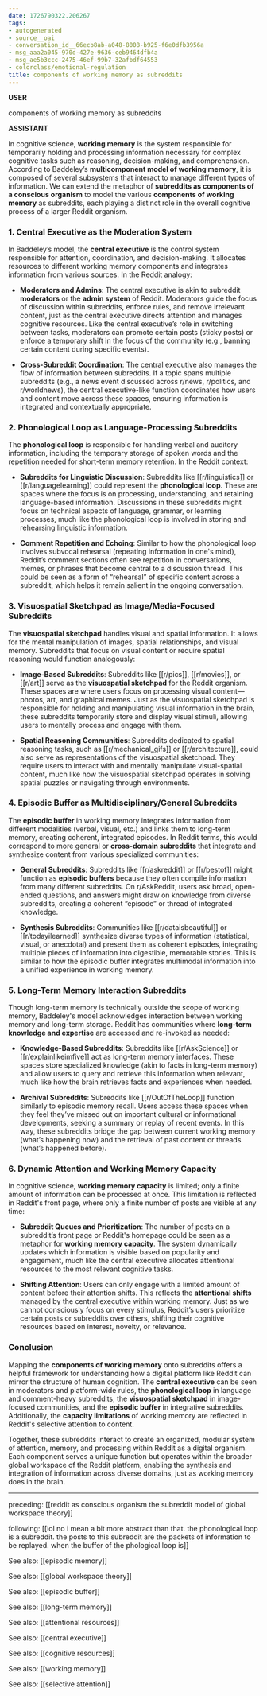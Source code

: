 ```yaml
---
date: 1726790322.206267
tags:
- autogenerated
- source__oai
- conversation_id__66ecb8ab-a048-8008-b925-f6e0dfb3956a
- msg_aaa2a045-970d-427e-9636-ceb9464dfb4a
- msg_ae5b3ccc-2475-46ef-99b7-32afbdf64553
- colorclass/emotional-regulation
title: components of working memory as subreddits
---
```


**USER**

components of working memory as subreddits


**ASSISTANT**

In cognitive science, **working memory** is the system responsible for temporarily holding and processing information necessary for complex cognitive tasks such as reasoning, decision-making, and comprehension. According to Baddeley’s **multicomponent model of working memory**, it is composed of several subsystems that interact to manage different types of information. We can extend the metaphor of **subreddits as components of a conscious organism** to model the various **components of working memory** as subreddits, each playing a distinct role in the overall cognitive process of a larger Reddit organism.

### **1. Central Executive as the Moderation System**

In Baddeley’s model, the **central executive** is the control system responsible for attention, coordination, and decision-making. It allocates resources to different working memory components and integrates information from various sources. In the Reddit analogy:

- **Moderators and Admins**: The central executive is akin to subreddit **moderators** or the **admin system** of Reddit. Moderators guide the focus of discussion within subreddits, enforce rules, and remove irrelevant content, just as the central executive directs attention and manages cognitive resources. Like the central executive’s role in switching between tasks, moderators can promote certain posts (sticky posts) or enforce a temporary shift in the focus of the community (e.g., banning certain content during specific events).

- **Cross-Subreddit Coordination**: The central executive also manages the flow of information between subreddits. If a topic spans multiple subreddits (e.g., a news event discussed across r/news, r/politics, and r/worldnews), the central executive-like function coordinates how users and content move across these spaces, ensuring information is integrated and contextually appropriate.

### **2. Phonological Loop as Language-Processing Subreddits**

The **phonological loop** is responsible for handling verbal and auditory information, including the temporary storage of spoken words and the repetition needed for short-term memory retention. In the Reddit context:

- **Subreddits for Linguistic Discussion**: Subreddits like [[r/linguistics]] or [[r/languagelearning]] could represent the **phonological loop**. These are spaces where the focus is on processing, understanding, and retaining language-based information. Discussions in these subreddits might focus on technical aspects of language, grammar, or learning processes, much like the phonological loop is involved in storing and rehearsing linguistic information.
  
- **Comment Repetition and Echoing**: Similar to how the phonological loop involves subvocal rehearsal (repeating information in one's mind), Reddit’s comment sections often see repetition in conversations, memes, or phrases that become central to a discussion thread. This could be seen as a form of “rehearsal” of specific content across a subreddit, which helps it remain salient in the ongoing conversation.

### **3. Visuospatial Sketchpad as Image/Media-Focused Subreddits**

The **visuospatial sketchpad** handles visual and spatial information. It allows for the mental manipulation of images, spatial relationships, and visual memory. Subreddits that focus on visual content or require spatial reasoning would function analogously:

- **Image-Based Subreddits**: Subreddits like [[r/pics]], [[r/movies]], or [[r/art]] serve as the **visuospatial sketchpad** for the Reddit organism. These spaces are where users focus on processing visual content—photos, art, and graphical memes. Just as the visuospatial sketchpad is responsible for holding and manipulating visual information in the brain, these subreddits temporarily store and display visual stimuli, allowing users to mentally process and engage with them.

- **Spatial Reasoning Communities**: Subreddits dedicated to spatial reasoning tasks, such as [[r/mechanical_gifs]] or [[r/architecture]], could also serve as representations of the visuospatial sketchpad. They require users to interact with and mentally manipulate visual-spatial content, much like how the visuospatial sketchpad operates in solving spatial puzzles or navigating through environments.

### **4. Episodic Buffer as Multidisciplinary/General Subreddits**

The **episodic buffer** in working memory integrates information from different modalities (verbal, visual, etc.) and links them to long-term memory, creating coherent, integrated episodes. In Reddit terms, this would correspond to more general or **cross-domain subreddits** that integrate and synthesize content from various specialized communities:

- **General Subreddits**: Subreddits like [[r/askreddit]] or [[r/bestof]] might function as **episodic buffers** because they often compile information from many different subreddits. On r/AskReddit, users ask broad, open-ended questions, and answers might draw on knowledge from diverse subreddits, creating a coherent “episode” or thread of integrated knowledge.
  
- **Synthesis Subreddits**: Communities like [[r/dataisbeautiful]] or [[r/todayilearned]] synthesize diverse types of information (statistical, visual, or anecdotal) and present them as coherent episodes, integrating multiple pieces of information into digestible, memorable stories. This is similar to how the episodic buffer integrates multimodal information into a unified experience in working memory.

### **5. Long-Term Memory Interaction Subreddits**

Though long-term memory is technically outside the scope of working memory, Baddeley's model acknowledges interaction between working memory and long-term storage. Reddit has communities where **long-term knowledge and expertise** are accessed and re-invoked as needed:

- **Knowledge-Based Subreddits**: Subreddits like [[r/AskScience]] or [[r/explainlikeimfive]] act as long-term memory interfaces. These spaces store specialized knowledge (akin to facts in long-term memory) and allow users to query and retrieve this information when relevant, much like how the brain retrieves facts and experiences when needed.

- **Archival Subreddits**: Subreddits like [[r/OutOfTheLoop]] function similarly to episodic memory recall. Users access these spaces when they feel they’ve missed out on important cultural or informational developments, seeking a summary or replay of recent events. In this way, these subreddits bridge the gap between current working memory (what’s happening now) and the retrieval of past content or threads (what’s happened before).

### **6. Dynamic Attention and Working Memory Capacity**

In cognitive science, **working memory capacity** is limited; only a finite amount of information can be processed at once. This limitation is reflected in Reddit's front page, where only a finite number of posts are visible at any time:

- **Subreddit Queues and Prioritization**: The number of posts on a subreddit’s front page or Reddit's homepage could be seen as a metaphor for **working memory capacity**. The system dynamically updates which information is visible based on popularity and engagement, much like the central executive allocates attentional resources to the most relevant cognitive tasks.

- **Shifting Attention**: Users can only engage with a limited amount of content before their attention shifts. This reflects the **attentional shifts** managed by the central executive within working memory. Just as we cannot consciously focus on every stimulus, Reddit’s users prioritize certain posts or subreddits over others, shifting their cognitive resources based on interest, novelty, or relevance.

### **Conclusion**

Mapping the **components of working memory** onto subreddits offers a helpful framework for understanding how a digital platform like Reddit can mirror the structure of human cognition. The **central executive** can be seen in moderators and platform-wide rules, the **phonological loop** in language and comment-heavy subreddits, the **visuospatial sketchpad** in image-focused communities, and the **episodic buffer** in integrative subreddits. Additionally, the **capacity limitations** of working memory are reflected in Reddit's selective attention to content.

Together, these subreddits interact to create an organized, modular system of attention, memory, and processing within Reddit as a digital organism. Each component serves a unique function but operates within the broader global workspace of the Reddit platform, enabling the synthesis and integration of information across diverse domains, just as working memory does in the brain.


---

preceding: [[reddit as conscious organism the subreddit model of global workspace theory]]  


following: [[lol no i mean a bit more abstract than that. the phonological loop is a subreddit. the posts to this subreddit are the packets of information to be replayed. when the buffer of the phological loop is]]

See also: [[episodic memory]]


See also: [[global workspace theory]]


See also: [[episodic buffer]]


See also: [[long-term memory]]


See also: [[attentional resources]]


See also: [[central executive]]


See also: [[cognitive resources]]


See also: [[working memory]]


See also: [[selective attention]]